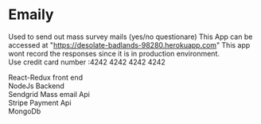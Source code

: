 # Emaily

Used to send out mass survey mails (yes/no questionare)
This App can be accessed at "https://desolate-badlands-98280.herokuapp.com"
This app wont record the responses since it is in production environment.  
Use credit card number :4242 4242 4242 4242  
 
React-Redux front end  
NodeJs Backend  
Sendgrid Mass email Api  
Stripe Payment Api  
MongoDb


